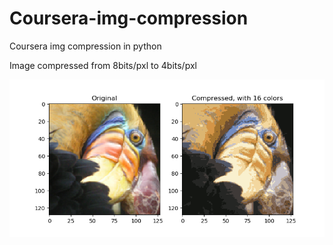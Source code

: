 # Coursera-img-compression
Coursera img compression in python

Image compressed from 8bits/pxl to 4bits/pxl

<img src ="Images/Figure.png">
